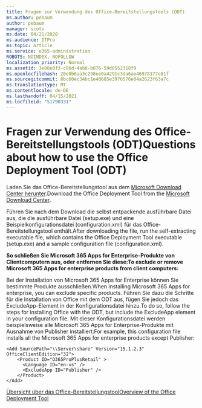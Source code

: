 ```yaml
---
title: Fragen zur Verwendung des Office-Bereitstellungstools (ODT)
ms.author: pebaum
author: pebaum
manager: scotv
ms.date: 04/21/2020
ms.audience: ITPro
ms.topic: article
ms.service: o365-administration
ROBOTS: NOINDEX, NOFOLLOW
localization_priority: Normal
ms.assetid: 3e88e0f3-c86d-4ab8-b076-59d0552318f9
ms.openlocfilehash: 20e0b6aa3c298ee0a4291c3da6ae46978177e81f
ms.sourcegitcommit: 8bc60ec34bc1e40685e3976576e04a2623f63a7c
ms.translationtype: MT
ms.contentlocale: de-DE
ms.lasthandoff: 04/15/2021
ms.locfileid: "51790331"
---
```

# <a name="questions-about-how-to-use-the-office-deployment-tool-odt"></a><span data-ttu-id="5aa25-102">Fragen zur Verwendung des Office-Bereitstellungstools (ODT)</span><span class="sxs-lookup"><span data-stu-id="5aa25-102">Questions about how to use the Office Deployment Tool (ODT)</span></span>

<span data-ttu-id="5aa25-103">Laden Sie das Office-Bereitstellungstool aus dem [Microsoft Download Center herunter](https://go.microsoft.com/fwlink/p/?LinkID=626065).</span><span class="sxs-lookup"><span data-stu-id="5aa25-103">Download the Office Deployment Tool from the [Microsoft Download Center](https://go.microsoft.com/fwlink/p/?LinkID=626065).</span></span>
  
<span data-ttu-id="5aa25-104">Führen Sie nach dem Download die selbst entpackende ausführbare Datei aus, die die ausführbare Datei (setup.exe) und eine Beispielkonfigurationsdatei (configuration.xml) für das Office-Bereitstellungstool enthält.</span><span class="sxs-lookup"><span data-stu-id="5aa25-104">After downloading the file, run the self-extracting executable file, which contains the Office Deployment Tool executable (setup.exe) and a sample configuration file (configuration.xml).</span></span>
  
 <span data-ttu-id="5aa25-105">**So schließen Sie Microsoft 365 Apps for Enterprise-Produkte von Clientcomputern aus, oder entfernen Sie diese:**</span><span class="sxs-lookup"><span data-stu-id="5aa25-105">**To exclude or remove Microsoft 365 Apps for enterprise products from client computers:**</span></span>
  
<span data-ttu-id="5aa25-106">Bei der Installation von Microsoft 365 Apps for Enterprise können Sie bestimmte Produkte ausschließen.</span><span class="sxs-lookup"><span data-stu-id="5aa25-106">When installing Microsoft 365 Apps for enterprise, you can exclude specific products.</span></span> <span data-ttu-id="5aa25-107">Führen Sie dazu die Schritte für die Installation von Office mit dem ODT aus, fügen Sie jedoch das ExcludeApp-Element in der Konfigurationsdatei hinzu.</span><span class="sxs-lookup"><span data-stu-id="5aa25-107">To do so, follow the steps for installing Office with the ODT, but include the ExcludeApp element in your configuration file.</span></span> <span data-ttu-id="5aa25-108">Mit dieser Konfigurationsdatei werden beispielsweise alle Microsoft 365 Apps for Enterprise-Produkte mit Ausnahme von Publisher installiert:</span><span class="sxs-lookup"><span data-stu-id="5aa25-108">For example, this configuration file installs all the Microsoft 365 Apps for enterprise products except Publisher:</span></span>
  
```
<Add SourcePath="\\Server\share" Version="15.1.2.3" OfficeClientEdition="32">
    <Product ID="O365ProPlusRetail" >
      <Language ID="en-us" />
      <ExcludeApp ID="Publisher" />
    </Product>
</Add>
```

[<span data-ttu-id="5aa25-109">Übersicht über das Office-Bereitstellungstool</span><span class="sxs-lookup"><span data-stu-id="5aa25-109">Overview of the Office Deployment Tool</span></span>](https://docs.microsoft.com/deployoffice/overview-office-deployment-tool)
  

